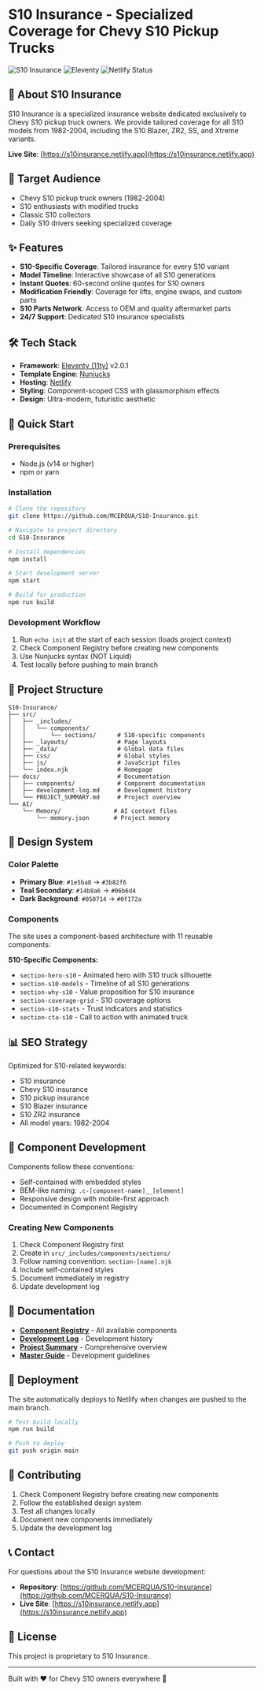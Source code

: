 # S10 Insurance - Specialized Coverage for Chevy S10 Pickup Trucks

![S10 Insurance](https://img.shields.io/badge/S10-Insurance-14b8a6?style=for-the-badge)
![Eleventy](https://img.shields.io/badge/Eleventy-v2.0.1-000000?style=for-the-badge)
![Netlify Status](https://img.shields.io/badge/Netlify-Deployed-00C7B7?style=for-the-badge)

## 🚛 About S10 Insurance

S10 Insurance is a specialized insurance website dedicated exclusively to Chevy S10 pickup truck owners. We provide tailored coverage for all S10 models from 1982-2004, including the S10 Blazer, ZR2, SS, and Xtreme variants.

**Live Site**: [https://s10insurance.netlify.app](https://s10insurance.netlify.app)

## 🎯 Target Audience

- Chevy S10 pickup truck owners (1982-2004)
- S10 enthusiasts with modified trucks
- Classic S10 collectors
- Daily S10 drivers seeking specialized coverage

## ✨ Features

- **S10-Specific Coverage**: Tailored insurance for every S10 variant
- **Model Timeline**: Interactive showcase of all S10 generations
- **Instant Quotes**: 60-second online quotes for S10 owners
- **Modification Friendly**: Coverage for lifts, engine swaps, and custom parts
- **S10 Parts Network**: Access to OEM and quality aftermarket parts
- **24/7 Support**: Dedicated S10 insurance specialists

## 🛠️ Tech Stack

- **Framework**: [Eleventy (11ty)](https://www.11ty.dev/) v2.0.1
- **Template Engine**: [Nunjucks](https://mozilla.github.io/nunjucks/)
- **Hosting**: [Netlify](https://www.netlify.com/)
- **Styling**: Component-scoped CSS with glassmorphism effects
- **Design**: Ultra-modern, futuristic aesthetic

## 🚀 Quick Start

### Prerequisites

- Node.js (v14 or higher)
- npm or yarn

### Installation

```bash
# Clone the repository
git clone https://github.com/MCERQUA/S10-Insurance.git

# Navigate to project directory
cd S10-Insurance

# Install dependencies
npm install

# Start development server
npm start

# Build for production
npm run build
```

### Development Workflow

1. Run `echo init` at the start of each session (loads project context)
2. Check Component Registry before creating new components
3. Use Nunjucks syntax (NOT Liquid)
4. Test locally before pushing to main branch

## 📁 Project Structure

```
S10-Insurance/
├── src/
│   ├── _includes/
│   │   └── components/
│   │       └── sections/      # S10-specific components
│   ├── _layouts/              # Page layouts
│   ├── _data/                 # Global data files
│   ├── css/                   # Global styles
│   ├── js/                    # JavaScript files
│   └── index.njk              # Homepage
├── docs/                      # Documentation
│   ├── components/            # Component documentation
│   ├── development-log.md     # Development history
│   └── PROJECT_SUMMARY.md     # Project overview
└── AI/
    └── Memory/               # AI context files
        └── memory.json       # Project memory
```

## 🎨 Design System

### Color Palette

- **Primary Blue**: `#1e5ba8` → `#3b82f6`
- **Teal Secondary**: `#14b8a6` → `#06b6d4`
- **Dark Background**: `#050714` → `#0f172a`

### Components

The site uses a component-based architecture with 11 reusable components:

**S10-Specific Components:**
- `section-hero-s10` - Animated hero with S10 truck silhouette
- `section-s10-models` - Timeline of all S10 generations
- `section-why-s10` - Value proposition for S10 insurance
- `section-coverage-grid` - S10 coverage options
- `section-s10-stats` - Trust indicators and statistics
- `section-cta-s10` - Call to action with animated truck

## 📊 SEO Strategy

Optimized for S10-related keywords:
- S10 insurance
- Chevy S10 insurance
- S10 pickup insurance
- S10 Blazer insurance
- S10 ZR2 insurance
- All model years: 1982-2004

## 🔧 Component Development

Components follow these conventions:
- Self-contained with embedded styles
- BEM-like naming: `.c-[component-name]__[element]`
- Responsive design with mobile-first approach
- Documented in Component Registry

### Creating New Components

1. Check Component Registry first
2. Create in `src/_includes/components/sections/`
3. Follow naming convention: `section-[name].njk`
4. Include self-contained styles
5. Document immediately in registry
6. Update development log

## 📝 Documentation

- **[Component Registry](docs/components/COMPONENT_REGISTRY.md)** - All available components
- **[Development Log](docs/development-log.md)** - Development history
- **[Project Summary](docs/PROJECT_SUMMARY.md)** - Comprehensive overview
- **[Master Guide](docs/MASTER_DEVELOPMENT_GUIDE.md)** - Development guidelines

## 🚀 Deployment

The site automatically deploys to Netlify when changes are pushed to the main branch.

```bash
# Test build locally
npm run build

# Push to deploy
git push origin main
```

## 🤝 Contributing

1. Check Component Registry before creating new components
2. Follow the established design system
3. Test all changes locally
4. Document new components immediately
5. Update the development log

## 📞 Contact

For questions about the S10 Insurance website development:
- **Repository**: [https://github.com/MCERQUA/S10-Insurance](https://github.com/MCERQUA/S10-Insurance)
- **Live Site**: [https://s10insurance.netlify.app](https://s10insurance.netlify.app)

## 📄 License

This project is proprietary to S10 Insurance.

---

Built with ❤️ for Chevy S10 owners everywhere 🚛
